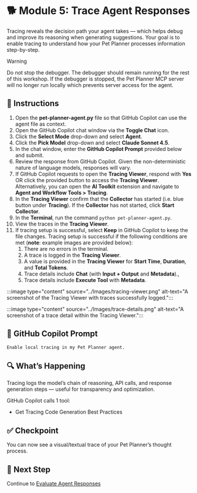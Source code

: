 # 🐕 Module 5: Trace Agent Responses

Tracing reveals the decision path your agent takes — which helps debug and improve its reasoning when generating suggestions. Your goal is to enable tracing to understand how your Pet Planner processes information step-by-step.

> [!WARNING]
>Do not stop the debugger. The debugger should remain running for the rest of this workshop. If the debugger is stopped, the Pet Planner MCP server will no longer run locally which prevents server access for the agent.

## 🧩 Instructions

1. Open the **pet-planner-agent.py** file so that GitHub Copilot can use the agent file as context.
1. Open the GitHub Copilot chat window via the **Toggle Chat** icon.
1. Click the **Select Mode** drop-down and select **Agent**.
1. Click the **Pick Model** drop-down and select **Claude Sonnet 4.5**.
1. In the chat window, enter the **GitHub Copilot Prompt** provided below and submit.
1. Review the response from GitHub Copilot. Given the non-deterministic nature of language models, responses will vary.
1. If GitHub Copilot requests to open the **Tracing Viewer**, respond with **Yes** OR click the provided button to access the **Tracing Viewer**. Alternatively, you can open the **AI Toolkit** extension and navigate to **Agent and Workflow Tools > Tracing**.
1. In the **Tracing Viewer** confirm that the **Collector** has started (i.e. blue button under **Tracing**). If the **Collector** has not started, click **Start Collector**.
1. In the **Terminal**, run the command `python pet-planner-agent.py`.
1. View the traces in the **Tracing Viewer**.
1. If tracing setup is successful, select **Keep** in GitHub Copilot to keep the file changes. Tracing setup is successful if the following conditions are met (**note**: example images are provided below):
    1. There are no errors in the terminal.
    1. A trace is logged in the **Tracing Viewer**.
    1. A value is provided in the **Tracing Viewer** for **Start Time**, **Duration**, and **Total Tokens**.
    1. Trace details include **Chat** (with **Input + Output** and **Metadata**).,
    1. Trace details include **Execute Tool** with **Metadata**.

:::image type="content" source="../Images/tracing-viewer.png" alt-text="A screenshot of the Tracing Viewer with traces successfully logged.":::

:::image type="content" source="../Images/trace-details.png" alt-text="A screenshot of a trace detail within the Tracing Viewer.":::

## 💬 GitHub Copilot Prompt

`Enable local tracing in my Pet Planner agent.`

## 🔍 What’s Happening

Tracing logs the model’s chain of reasoning, API calls, and response generation steps — useful for transparency and optimization.

GitHub Copilot calls 1 tool:

- Get Tracing Code Generation Best Practices

## ✅ Checkpoint

You can now see a visual/textual trace of your Pet Planner’s thought process.

## 🐾 Next Step

Continue to [Evaluate Agent Responses](/Workshops/PetPlanner/Modules/06-evaluate-agent-responses.md)